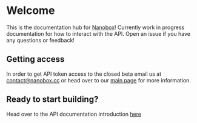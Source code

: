 # Welcome

This is the documentation hub for [Nanobox](https://nanobox.cc)! Currently work in progress documentation for how to interact with the API. 
Open an issue if you have any questions or feedback!

## Getting access

In order to get  API token access to the closed beta email us at contact@nanobox.cc or head over to our
[main page](https://nanobox.cc) for more information.

## Ready to start building?

Head over to the API documentation introduction [here](/api-docs)
